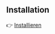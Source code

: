 ## Installation
👉 [Installieren]([https://github.com/MomoSHL/IHK---Dual-Carrier-Formatter/blob/39cba22557abc224f43f535a4ba23a3f1ff80415/IHK%20%E2%80%93%20Dual%20Carrier%20Formatter-4.2.user.js](https://github.com/MomoSHL/IHK---Dual-Carrier-Formatter/blob/ccb9d9ba048347756efc3485f0d7c256f086555d/IHK%20%E2%80%93%20Dual%20Carrier%20Formatter-4.2.user.js))

